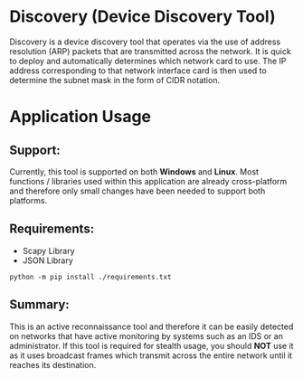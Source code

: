 # Discovery (Device Discovery Tool)
Discovery is a device discovery tool that operates via the use of address resolution (ARP) packets that are transmitted across the network. It is quick to deploy and automatically determines which network card to use. The IP address corresponding to that network interface card is then used to determine the subnet mask in the form of CIDR notation.
# Application Usage
## Support:
Currently, this tool is supported on both **Windows** and **Linux**. Most functions / libraries used within this application are already cross-platform and therefore only small changes have been needed to support both platforms.
## Requirements:
- Scapy Library
- JSON Library
```
python -m pip install ./requirements.txt
```
## Summary:
This is an active reconnaissance tool and therefore it can be easily detected on networks that have active monitoring by systems such as an IDS or an administrator. If this tool is required for stealth usage, you should **NOT** use it as it uses broadcast frames which transmit across the entire network until it reaches its destination.